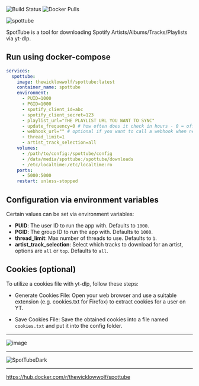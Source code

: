 ![Build Status](https://github.com/TheWicklowWolf/SpotTube/actions/workflows/main.yml/badge.svg)
![Docker Pulls](https://img.shields.io/docker/pulls/thewicklowwolf/spottube.svg)


![spottube](https://github.com/TheWicklowWolf/SpotTube/assets/111055425/a99d7c70-c37c-4d65-b25d-04bf3bfdd37a)


SpotTube is a tool for downloading Spotify Artists/Albums/Tracks/Playlists via yt-dlp.


## Run using docker-compose

```yaml
services:
  spottube:
    image: thewicklowwolf/spottube:latest
    container_name: spottube
    environment:
      - PUID=1000
      - PGID=1000
      - spotify_client_id=abc
      - spotify_client_secret=123
      - playlist_url="THE PLAYLIST URL YOU WANT TO SYNC"
      - update_frequency=0 # how often does it check in hours - 0 = off 1,2,3... 
      - webhook_url="" # optional if you want to call a webhook when new tracks are added automatically
      - thread_limit=1
      - artist_track_selection=all
    volumes:
      - /path/to/config:/spottube/config
      - /data/media/spottube:/spottube/downloads
      - /etc/localtime:/etc/localtime:ro
    ports:
      - 5000:5000
    restart: unless-stopped
```


## Configuration via environment variables

Certain values can be set via environment variables:

* __PUID__: The user ID to run the app with. Defaults to `1000`. 
* __PGID__: The group ID to run the app with. Defaults to `1000`.
* __thread_limit__: Max number of threads to use. Defaults to `1`.
* __artist_track_selection__: Select which tracks to download for an artist, options are `all` or `top`. Defaults to `all`.


## Cookies (optional)
To utilize a cookies file with yt-dlp, follow these steps:

* Generate Cookies File: Open your web browser and use a suitable extension (e.g. cookies.txt for Firefox) to extract cookies for a user on YT.

* Save Cookies File: Save the obtained cookies into a file named `cookies.txt` and put it into the config folder.


---


![image](https://github.com/TheWicklowWolf/SpotTube/assets/111055425/6a52236b-330f-4761-97c0-3a526c22604f)


---


![SpotTubeDark](https://github.com/TheWicklowWolf/SpotTube/assets/111055425/5e4f0ed2-07e5-4915-bfb8-56e2e4a06b02)


---


https://hub.docker.com/r/thewicklowwolf/spottube